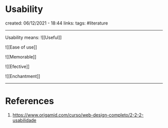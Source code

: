 # Usability
created: 06/12/2021 - 18:44
links:
tags: #literature

---

Usability means:
![[Useful]]

![[Ease of use]]

![[Memorable]]

![[Efective]]

![[Enchantment]]

---

# References
1. https://www.origamid.com/curso/web-design-completo/2-2-2-usabilidade